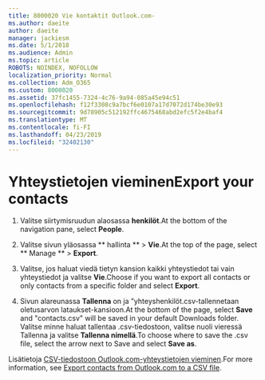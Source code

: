 ```yaml
---
title: 8000020 Vie kontaktit Outlook.com-
ms.author: daeite
author: daeite
manager: jackiesm
ms.date: 5/1/2018
ms.audience: Admin
ms.topic: article
ROBOTS: NOINDEX, NOFOLLOW
localization_priority: Normal
ms.collection: Adm_O365
ms.custom: 8000020
ms.assetid: 37fc1455-7324-4c76-9a94-085a45e94c51
ms.openlocfilehash: f12f3308c9a7bcf6e0107a17d7072d174be30e93
ms.sourcegitcommit: 9d78905c512192ffc4675468abd2efc5f2e4baf4
ms.translationtype: MT
ms.contentlocale: fi-FI
ms.lasthandoff: 04/23/2019
ms.locfileid: "32402130"
---
```

# <a name="export-your-contacts"></a><span data-ttu-id="08024-102">Yhteystietojen vieminen</span><span class="sxs-lookup"><span data-stu-id="08024-102">Export your contacts</span></span>

1. <span data-ttu-id="08024-103">Valitse siirtymisruudun alaosassa **henkilöt**.</span><span class="sxs-lookup"><span data-stu-id="08024-103">At the bottom of the navigation pane, select **People**.</span></span>
    
2. <span data-ttu-id="08024-104">Valitse sivun yläosassa \*\* hallinta \*\* \> **Vie**.</span><span class="sxs-lookup"><span data-stu-id="08024-104">At the top of the page, select \*\* Manage \*\* \> **Export**.</span></span>
    
3. <span data-ttu-id="08024-105">Valitse, jos haluat viedä tietyn kansion kaikki yhteystiedot tai vain yhteystiedot ja valitse **Vie**.</span><span class="sxs-lookup"><span data-stu-id="08024-105">Choose if you want to export all contacts or only contacts from a specific folder and select **Export**.</span></span> 
    
4. <span data-ttu-id="08024-106">Sivun alareunassa **Tallenna** on ja ”yhteyshenkilöt.csv-tallennetaan oletusarvon lataukset-kansioon.</span><span class="sxs-lookup"><span data-stu-id="08024-106">At the bottom of the page, select **Save** and "contacts.csv" will be saved in your default Downloads folder.</span></span> <span data-ttu-id="08024-107">Valitse minne haluat tallentaa .csv-tiedostoon, valitse nuoli vieressä Tallenna ja valitse **Tallenna nimellä**.</span><span class="sxs-lookup"><span data-stu-id="08024-107">To choose where to save the .csv file, select the arrow next to Save and select **Save as**.</span></span> 
    
<span data-ttu-id="08024-108">Lisätietoja [CSV-tiedostoon Outlook.com-yhteystietojen vieminen](https://go.microsoft.com/fwlink/p/?linkid=873137).</span><span class="sxs-lookup"><span data-stu-id="08024-108">For more information, see [Export contacts from Outlook.com to a CSV file](https://go.microsoft.com/fwlink/p/?linkid=873137).</span></span>
  

